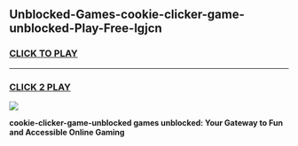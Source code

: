 
## Unblocked-Games-cookie-clicker-game-unblocked-Play-Free-lgjcn
<h3>
<a href="https://premium76.site?title=cookie-clicker-game-unblocked&ref=10A">CLICK TO PLAY</a></h3>
<hr>

<h3>
<a href="https://premium76.site?title=cookie-clicker-game-unblocked&ref=10A">CLICK 2 PLAY</a>
  
</h3>

<a href="https://premium76.site?title=cookie-clicker-game-unblocked&ref=10A"><img src="https://clearcache.store/games.png"></a>


**cookie-clicker-game-unblocked games unblocked: Your Gateway to Fun and Accessible Online Gaming**
